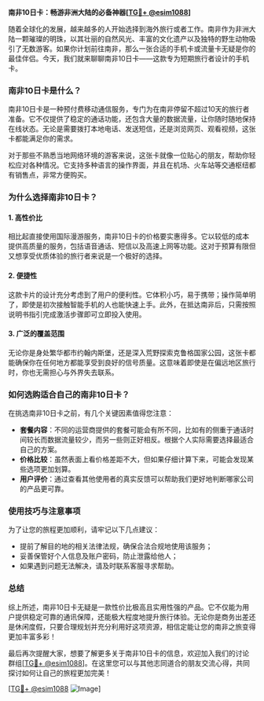 **南非10日卡：畅游非洲大陆的必备神器[[TG💪+ @esim1088](https://t.me/s/esim1088)]**

随着全球化的发展，越来越多的人开始选择到海外旅行或者工作。南非作为非洲大陆一颗璀璨的明珠，以其壮丽的自然风光、丰富的文化遗产以及独特的野生动物吸引了无数游客。如果你计划前往南非，那么一张合适的手机卡或流量卡无疑是你的最佳伴侣。今天，我们就来聊聊南非10日卡——这款专为短期旅行者设计的手机卡。

### 南非10日卡是什么？

南非10日卡是一种预付费移动通信服务，专门为在南非停留不超过10天的旅行者准备。它不仅提供了稳定的通话功能，还包含大量的数据流量，让你随时随地保持在线状态。无论是需要拨打本地电话、发送短信，还是浏览网页、观看视频，这张卡都能满足你的需求。

对于那些不熟悉当地网络环境的游客来说，这张卡就像一位贴心的朋友，帮助你轻松应对各种情况。它支持多种语言的操作界面，并且在机场、火车站等交通枢纽都有销售点，非常方便购买。

### 为什么选择南非10日卡？

#### 1. **高性价比**
相比起直接使用国际漫游服务，南非10日卡的价格要实惠得多。它以较低的成本提供高质量的服务，包括语音通话、短信以及高速上网等功能。这对于预算有限但又想享受优质体验的旅行者来说是一个极好的选择。

#### 2. **便捷性**
这款卡片的设计充分考虑到了用户的便利性。它体积小巧，易于携带；操作简单明了，即使是初次接触智能手机的人也能快速上手。此外，在抵达南非后，只需按照说明书指引完成激活步骤即可立即投入使用。

#### 3. **广泛的覆盖范围**
无论你是身处繁华都市约翰内斯堡，还是深入荒野探索克鲁格国家公园，这张卡都能确保你在任何地方都能享受到良好的信号质量。这意味着即使是在偏远地区旅行时，你也无需担心与外界失去联系。

### 如何选购适合自己的南非10日卡？

在挑选南非10日卡之前，有几个关键因素值得您注意：

- **套餐内容**：不同的运营商提供的套餐可能会有所不同，比如有的侧重于通话时间较长而数据流量较少，而另一些则正好相反。根据个人实际需要选择最适合自己的方案。
- **价格比较**：虽然表面上看价格差距不大，但如果仔细计算下来，可能会发现某些选项更加划算。
- **用户评价**：通过查看其他使用者的真实反馈可以帮助我们更好地判断哪家公司的产品更可靠。

### 使用技巧与注意事项

为了让您的旅程更加顺利，请牢记以下几点建议：
- 提前了解目的地的相关法律法规，确保合法合规地使用该服务；
- 妥善保管好个人信息及账户密码，防止泄露给他人；
- 如果遇到问题无法解决，请及时联系客服寻求帮助。

### 总结

综上所述，南非10日卡无疑是一款性价比极高且实用性强的产品。它不仅能为用户提供稳定可靠的通讯保障，还能极大程度地提升旅行体验。无论你是商务出差还是休闲度假，只要合理规划并充分利用好这项资源，相信定能让您的南非之旅变得更加丰富多彩！

最后再次提醒大家，想要了解更多关于南非10日卡的信息，欢迎加入我们的讨论群组[[TG💪+ @esim1088](https://t.me/s/esim1088)]。在这里您可以与其他志同道合的朋友交流心得，共同探讨如何让自己的旅程更加完美！

[[TG💪+ @esim1088](https://t.me/s/esim1088) ![Image](https://i.postimg.cc/4NQfJmqS/Snipaste-2025-05-13-00-14-12.png)]